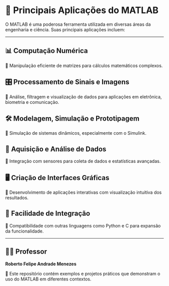 
</head>
<body>
    <div class="container">
        <h1>🚀 Principais Aplicações do MATLAB</h1>
        <p>O MATLAB é uma poderosa ferramenta utilizada em diversas áreas da engenharia e ciência. Suas principais aplicações incluem:</p>
        <hr>
        <h2>📊 Computação Numérica</h2>
        <p>🔹 Manipulação eficiente de matrizes para cálculos matemáticos complexos.</p>
        <h2>🎛️ Processamento de Sinais e Imagens</h2>
        <p>🔹 Análise, filtragem e visualização de dados para aplicações em eletrônica, biometria e comunicação.</p>
        <h2>🛠️ Modelagem, Simulação e Prototipagem</h2>
        <p>🔹 Simulação de sistemas dinâmicos, especialmente com o Simulink.</p>
        <h2>📡 Aquisição e Análise de Dados</h2>
        <p>🔹 Integração com sensores para coleta de dados e estatísticas avançadas.</p>
        <h2>🖥️ Criação de Interfaces Gráficas</h2>
        <p>🔹 Desenvolvimento de aplicações interativas com visualização intuitiva dos resultados.</p>
        <h2>🔗 Facilidade de Integração</h2>
        <p>🔹 Compatibilidade com outras linguagens como Python e C para expansão da funcionalidade.</p>
        <hr>
        <h2>👨‍🏫 Professor</h2>
        <p><strong>Roberto Felipe Andrade Menezes</strong></p>
        <p>📂 Este repositório contém exemplos e projetos práticos que demonstram o uso do MATLAB em diferentes contextos.</p>
    </div>
</body>
</html>


